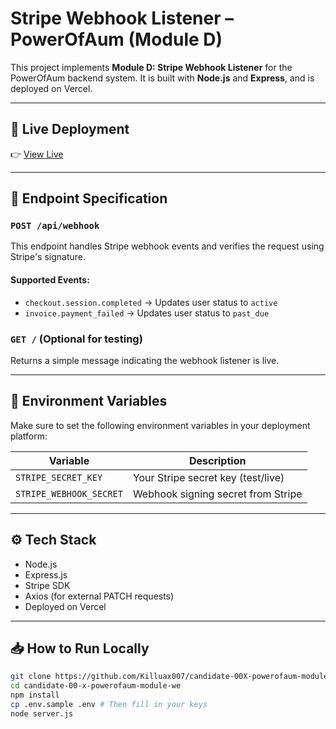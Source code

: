 # Stripe Webhook Listener – PowerOfAum (Module D)

This project implements **Module D: Stripe Webhook Listener** for the PowerOfAum backend system. It is built with **Node.js** and **Express**, and is deployed on Vercel.

---

## 🔗 Live Deployment

👉 [View Live](https://powerofaum-module-webhook-manoj.onrender.com/)

---

## 📌 Endpoint Specification

### `POST /api/webhook`

This endpoint handles Stripe webhook events and verifies the request using Stripe's signature.

#### Supported Events:
- `checkout.session.completed` → Updates user status to `active`
- `invoice.payment_failed` → Updates user status to `past_due`

### `GET /` (Optional for testing)

Returns a simple message indicating the webhook listener is live.

---

## 🔐 Environment Variables

Make sure to set the following environment variables in your deployment platform:

| Variable               | Description                        |
|------------------------|------------------------------------|
| `STRIPE_SECRET_KEY`    | Your Stripe secret key (test/live) |
| `STRIPE_WEBHOOK_SECRET`| Webhook signing secret from Stripe |

---

## ⚙️ Tech Stack

- Node.js
- Express.js
- Stripe SDK
- Axios (for external PATCH requests)
- Deployed on Vercel

---

## 📥 How to Run Locally

```bash
git clone https://github.com/Killuax007/candidate-00X-powerofaum-module-webhook-manoj/git
cd candidate-00-x-powerofaum-module-we
npm install
cp .env.sample .env # Then fill in your keys
node server.js
```

